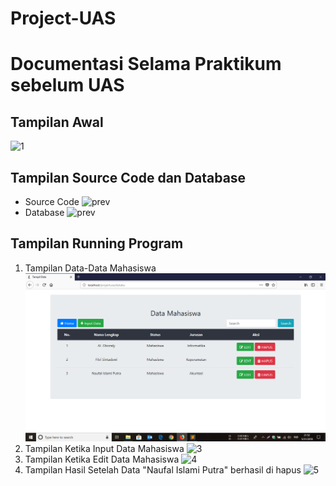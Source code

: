 # Project-UAS
# Documentasi Selama Praktikum sebelum UAS

## Tampilan Awal

![1](https://github.com/algzl17/Project-UAS/blob/master/Screenshot/1.png)

## Tampilan Source Code dan Database
- Source Code
![prev](https://github.com/algzl17/Project-UAS/blob/master/Screenshot/7.png)
- Database
![prev](https://github.com/algzl17/Project-UAS/blob/master/Screenshot/2.png)

## Tampilan Running Program

1. Tampilan Data-Data Mahasiswa
![2](https://raw.githubusercontent.com/algzl17/Project-UASAWAL/master/Screenshot/3.png) <br>
2. Tampilan Ketika Input Data Mahasiswa
![3](https://github.com/algzl17/Project-UAS/blob/master/Screenshot/4.png)<br>
3. Tampilan Ketika Edit Data Mahasiswa
![4](https://github.com/algzl17/Project-UAS/blob/master/Screenshot/5.png)<br>
4. Tampilan Hasil Setelah Data "Naufal Islami Putra" berhasil di hapus
![5](https://github.com/algzl17/Project-UAS/blob/master/Screenshot/6.png)<br>

